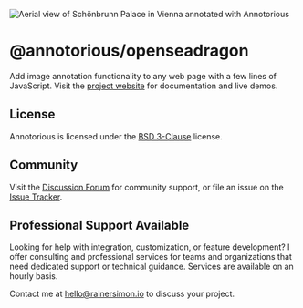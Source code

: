 ![Aerial view of Schönbrunn Palace in Vienna annotated with Annotorious](https://raw.githubusercontent.com/annotorious/annotorious/main/images/splash-image.jpg "Aerial view of Schönbrunn Palace in Vienna annotated with Annotorious")

# @annotorious/openseadragon

Add image annotation functionality to any web page with a few lines of JavaScript. Visit the
[project website](https://annotorious.dev) for documentation and live demos.

## License

Annotorious is licensed under the [BSD 3-Clause](LICENSE) license.

## Community

Visit the [Discussion Forum](https://github.com/annotorious/annotorious/discussions) for community support, or file an
issue on the [Issue Tracker](https://github.com/annotorious/annotorious/issues).

## Professional Support Available

Looking for help with integration, customization, or feature development? I offer consulting and professional services for teams and organizations that need dedicated support or technical guidance. Services are available on an hourly basis.

Contact me at hello@rainersimon.io to discuss your project.